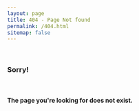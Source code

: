 ```yaml
---
layout: page
title: 404 - Page Not found
permalink: /404.html
sitemap: false
---
```


  <br>
  <h3>Sorry!</h3>
  <br>
  <h4>The page you're looking for does not exist.</h4>






  
 
